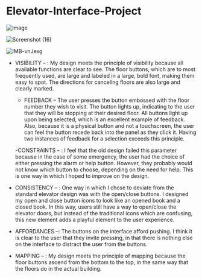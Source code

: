 # Elevator-Interface-Project

![image](https://user-images.githubusercontent.com/78623678/193858372-b0afbdcb-04cd-4309-a3b0-a1ffa3b5a2e0.png) 



![Screenshot (16)](https://user-images.githubusercontent.com/78623678/193861918-1c6972cb-99a6-4296-81f0-2cd78fe956ea.png)



![IMB-vnJexg](https://user-images.githubusercontent.com/78623678/193863150-2018dce8-bf26-45f0-93ad-d4c582ed602e.GIF)


- VISIBILITY – : My design meets the principle of visibility because all available functions are clear to see. The floor buttons, which are to most frequently used, are large and labeled in a large, bold font, making them easy to spot. The directions for canceling floors are also large and clearly marked. 

   - FEEDBACK – The user presses the button embossed with the floor number they wish to visit. The button lights up, indicating to the user that they will be stopping at their desired floor. All buttons light up upon being selected, which is an excellent example of feedback. Also, because it is a physical button and not a touchscreen, the user can feel the button recede back into the panel as they click it. Having two instances of feedback for a selection exceeds this principle. 

    -CONSTRAINTS – : I feel that the old design failed this parameter because in the case of some emergency, the user had the choice of either pressing the alarm or help button. However, they probably would not know which button to choose, depending on the need for help. This is one way in which I hoped to improve on the design.
-  CONSISTENCY – : One way in which I chose to deviate from the standard elevator design was with the open/close buttons. I designed my open and close button icons to look like an opened book and a closed book. In this way, users still have a way to open/close the elevator doors, but instead of the traditional icons which are confusing, this new element adds a playful element to the user experience. 
-    AFFORDANCES –: The buttons on the interface afford pushing. I think it is clear to the user that they invite pressing, in that there is nothing else on the interface to distract the user from the buttons.

-   MAPPING – : My design meets the principle of mapping because the floor buttons ascend from the bottom to the top, in the same way that the floors do in the actual building.
